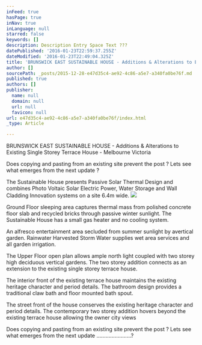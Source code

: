 ```yaml
---
inFeed: true
hasPage: true
inNav: true
inLanguage: null
starred: false
keywords: []
description: Description Entry Space Text ???
datePublished: '2016-01-23T22:59:37.255Z'
dateModified: '2016-01-23T22:49:04.325Z'
title: 'BRUNSWICK EAST SUSTAINABLE HOUSE - Additions & Alterations to Existing Single Storey Terrace House '
author: []
sourcePath: _posts/2015-12-28-e47d35c4-ae92-4c86-a5e7-a340fa0be76f.md
published: true
authors: []
publisher:
  name: null
  domain: null
  url: null
  favicon: null
url: e47d35c4-ae92-4c86-a5e7-a340fa0be76f/index.html
_type: Article

---
```

BRUNSWICK EAST SUSTAINABLE HOUSE - Additions & Alterations to Existing Single Storey Terrace House - Melbourne Victoria 

Does copying and pasting from an existing site prevent the post ? Lets see what emerges from the next update ?

The Sustainable House presents Passive Solar Thermal Design and combines Photo Voltaic Solar Electric Power, Water Storage and Wall Cladding Innovation systems on a site 6.4m wide.
![](https://the-grid-user-content.s3-us-west-2.amazonaws.com/ec69fc3d-44ec-4747-8084-643c9fcfce21.jpg)

Ground Floor sleeping area captures thermal mass from polished concrete floor slab and recycled bricks through passive winter sunlight. The Sustainable House has a small gas heater and no cooling system.

An alfresco entertainment area secluded from summer sunlight by avertical garden. Rainwater Harvested Storm Water supplies wet area services and all garden irrigation. 

The Upper Floor open plan allows ample north light coupled with two storey high deciduous vertical gardens. The two storey addition connects as an extension to the existing single storey terrace house. 

The interior front of the existing terrace house maintains the existing heritage character and period details. The bathroom design provides a traditional claw bath and floor mounted bath spout.

The street front of the house conserves the existing heritage character and period details. The contemporary two storey addition hovers beyond the existing terrace house allowing the owner city views

Does copying and pasting from an existing site prevent the post ? Lets see what emerges from the next update .......................?